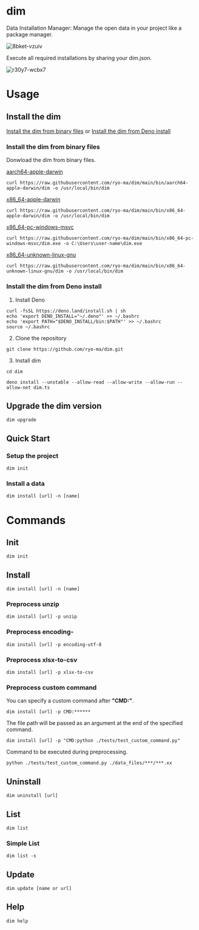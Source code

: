 # dim

Data Installation Manager: Manage the open data in your project like a package
manager.

![8bket-vzuiv](https://user-images.githubusercontent.com/6661165/148486923-a29f6ea5-ecbc-4d69-9f40-66bed34e3f99.gif)

Execute all required installations by sharing your dim.json.

![r30y7-wcbx7](https://user-images.githubusercontent.com/6661165/148490980-c1ae8195-a3fd-430f-aa10-c11c7cf1fd64.gif)

# Usage

## Install the dim

[Install the dim from binary files](#install-the-dim-from-binary-files) or [Install the dim from Deno install](#install-the-dim-from-deno-install)

### Install the dim from binary files

Donwload the dim from binary files.

[aarch64-apple-darwin](https://github.com/ryo-ma/dim/raw/main/bin/aarch64-apple-darwin/dim)

```
curl https://raw.githubusercontent.com/ryo-ma/dim/main/bin/aarch64-apple-darwin/dim -o /usr/local/bin/dim
```

[x86_64-apple-darwin](https://github.com/ryo-ma/dim/raw/main/bin/x86_64-apple-darwin/dim)

```
curl https://raw.githubusercontent.com/ryo-ma/dim/main/bin/x86_64-apple-darwin/dim -o /usr/local/bin/dim
```

[x86_64-pc-windows-msvc](https://github.com/ryo-ma/dim/raw/main/bin/x86_64-pc-windows-msvc/dim.exe)

```
curl https://raw.githubusercontent.com/ryo-ma/dim/main/bin/x86_64-pc-windows-msvc/dim.exe -o C:\Users\user-name\dim.exe
```

[x86_64-unknown-linux-gnu](https://github.com/ryo-ma/dim/raw/main/bin/x86_64-unknown-linux-gnu/dim)

```
curl https://raw.githubusercontent.com/ryo-ma/dim/main/bin/x86_64-unknown-linux-gnu/dim -o /usr/local/bin/dim
```

### Install the dim from Deno install

1. Install Deno

```
curl -fsSL https://deno.land/install.sh | sh
echo 'export DENO_INSTALL="~/.deno"' >> ~/.bashrc
echo 'export PATH="$DENO_INSTALL/bin:$PATH"' >> ~/.bashrc
source ~/.bashrc
```

2. Clone the repository

```
git clone https://github.com/ryo-ma/dim.git
```

3. Install dim

```
cd dim

deno install --unstable --allow-read --allow-write --allow-run --allow-net dim.ts
```

## Upgrade the dim version

```
dim upgrade
```

## Quick Start

### Setup the project

```
dim init
```

### Install a data

```
dim install [url] -n [name]
```



# Commands

## Init

```
dim init
```

## Install

```
dim install [url] -n [name]
```

### Preprocess unzip

```
dim install [url] -p unzip
```

### Preprocess encoding-

```
dim install [url] -p encoding-utf-8
```

### Preprocess xlsx-to-csv

```
dim install [url] -p xlsx-to-csv
```

### Preprocess custom command 

You can specify a custom command after **"CMD:"**.


```
dim install [url] -p CMD:******
```

The file path will be passed as an argument at the end of the specified command.

```
dim install [url] -p "CMD:python ./tests/test_custom_command.py"
```

Command to be executed during preprocessing.

```
python ./tests/test_custom_command.py ./data_files/***/***.xx
```


## Uninstall

```
dim uninstall [url]
```

## List

```
dim list
```

### Simple List

```
dim list -s
```

## Update

```
dim update [name or url]
```



## Help

```
dim help
```
